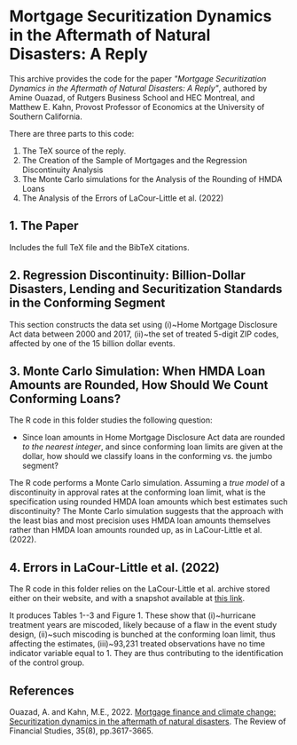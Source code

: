 # Mortgage Securitization Dynamics in the Aftermath of Natural Disasters: A Reply

This archive provides the code for the paper _"Mortgage Securitization Dynamics in the Aftermath of Natural Disasters: A Reply"_, authored by Amine Ouazad, of Rutgers Business School and HEC Montreal, and Matthew E. Kahn, Provost Professor of Economics at the University of Southern California.

There are three parts to this code:

1. The TeX source of the reply. 
2. The Creation of the Sample of Mortgages and the Regression Discontinuity Analysis
3. The Monte Carlo simulations for the Analysis of the Rounding of HMDA Loans
4. The Analysis of the Errors of LaCour-Little et al. (2022)

## 1. The Paper

Includes the full TeX file and the BibTeX citations.

## 2. Regression Discontinuity: Billion-Dollar Disasters, Lending and Securitization Standards in the Conforming Segment

This section constructs the data set using (i)~Home Mortgage Disclosure Act data between 2000 and 2017, (ii)~the set of treated 5-digit ZIP codes, affected by one of the 15 billion dollar events.

## 3. Monte Carlo Simulation: When HMDA Loan Amounts are Rounded, How Should We Count Conforming Loans?

The R code in this folder studies the following question:

- Since loan amounts in Home Mortgage Disclosure Act data are rounded _to the nearest integer_, and since conforming loan limits are given at the dollar, how should we classify loans in the conforming vs. the jumbo segment?

The R code performs a Monte Carlo simulation. Assuming a _true model_ of a discontinuity in approval rates at the conforming loan limit, what is the specification using rounded HMDA loan amounts which best estimates such discontinuity? The Monte Carlo simulation suggests that the approach with the least bias and most precision uses HMDA loan amounts themselves rather than HMDA loan amounts rounded up, as in LaCour-Little et al. (2022).

## 4. Errors in LaCour-Little et al. (2022)

The R code in this folder relies on the LaCour-Little et al. archive stored either on their website, and with a snapshot available at [this link](http://www.ouazad.com/papers/lacour_little_data_archive.zip).

It produces Tables 1--3 and Figure 1. These show that (i)~hurricane treatment years are miscoded, likely because of a flaw in the event study design, (ii)~such miscoding is bunched at the conforming loan limit, thus affecting the estimates, (iii)~93,231 treated observations have no time indicator variable equal to 1. They are thus contributing to the identification of the control group.

## References

Ouazad, A. and Kahn, M.E., 2022. [Mortgage finance and climate change: Securitization dynamics in the aftermath of natural disasters](https://academic.oup.com/rfs/article-abstract/35/8/3617/6427560). The Review of Financial Studies, 35(8), pp.3617-3665.

